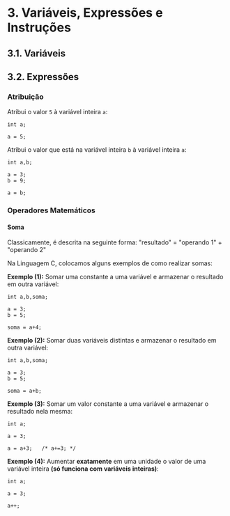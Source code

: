 # 3. Variáveis, Expressões e Instruções

## 3.1. Variáveis


## 3.2. Expressões





### Atribuição

Atribui o valor ```5``` à variável inteira ```a```:

```
int a;

a = 5;
```

Atribui o valor que está na variável inteira ```b``` à variável inteira ```a```:

```
int a,b;

a = 3;
b = 9;

a = b;
```

### Operadores Matemáticos

#### Soma 

Classicamente, é descrita na seguinte forma: "resultado" = "operando 1" + "operando 2"

Na Linguagem C, colocamos alguns exemplos de como realizar somas:

**Exemplo (1):** Somar uma constante a uma variável e armazenar o resultado em outra variável:

```
int a,b,soma;

a = 3;
b = 5;

soma = a+4;
```

**Exemplo (2):** Somar duas variáveis distintas e armazenar o resultado em outra variável:

```
int a,b,soma;

a = 3;
b = 5;

soma = a+b;
```

**Exemplo (3):** Somar um valor constante a uma variável e armazenar o resultado nela mesma:

```
int a;

a = 3;

a = a+3;   /* a+=3; */
```

**Exemplo (4):** Aumentar **exatamente** em uma unidade o valor de uma variável inteira **(só funciona com variáveis inteiras)**:

```
int a;

a = 3;

a++;
```

